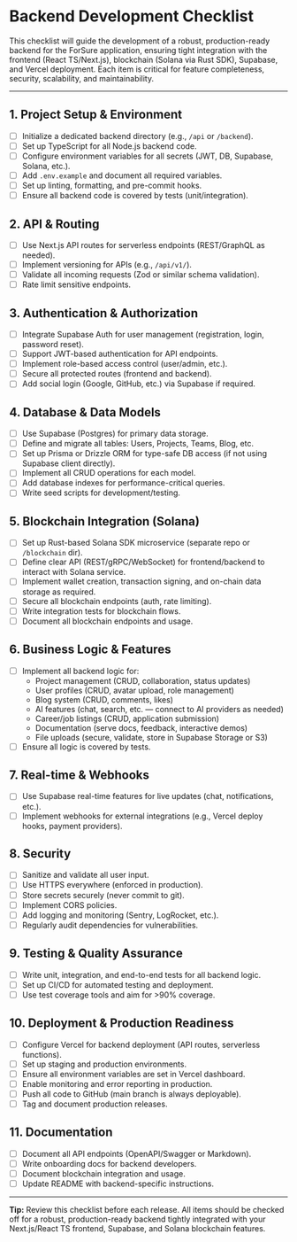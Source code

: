 # Backend Development Checklist

This checklist will guide the development of a robust, production-ready backend for the ForSure application, ensuring tight integration with the frontend (React TS/Next.js), blockchain (Solana via Rust SDK), Supabase, and Vercel deployment. Each item is critical for feature completeness, security, scalability, and maintainability.

---

## 1. **Project Setup & Environment**
- [ ] Initialize a dedicated backend directory (e.g., `/api` or `/backend`).
- [ ] Set up TypeScript for all Node.js backend code.
- [ ] Configure environment variables for all secrets (JWT, DB, Supabase, Solana, etc.).
- [ ] Add `.env.example` and document all required variables.
- [ ] Set up linting, formatting, and pre-commit hooks.
- [ ] Ensure all backend code is covered by tests (unit/integration).

## 2. **API & Routing**
- [ ] Use Next.js API routes for serverless endpoints (REST/GraphQL as needed).
- [ ] Implement versioning for APIs (e.g., `/api/v1/`).
- [ ] Validate all incoming requests (Zod or similar schema validation).
- [ ] Rate limit sensitive endpoints.

## 3. **Authentication & Authorization**
- [ ] Integrate Supabase Auth for user management (registration, login, password reset).
- [ ] Support JWT-based authentication for API endpoints.
- [ ] Implement role-based access control (user/admin, etc.).
- [ ] Secure all protected routes (frontend and backend).
- [ ] Add social login (Google, GitHub, etc.) via Supabase if required.

## 4. **Database & Data Models**
- [ ] Use Supabase (Postgres) for primary data storage.
- [ ] Define and migrate all tables: Users, Projects, Teams, Blog, etc.
- [ ] Set up Prisma or Drizzle ORM for type-safe DB access (if not using Supabase client directly).
- [ ] Implement all CRUD operations for each model.
- [ ] Add database indexes for performance-critical queries.
- [ ] Write seed scripts for development/testing.

## 5. **Blockchain Integration (Solana)**
- [ ] Set up Rust-based Solana SDK microservice (separate repo or `/blockchain` dir).
- [ ] Define clear API (REST/gRPC/WebSocket) for frontend/backend to interact with Solana service.
- [ ] Implement wallet creation, transaction signing, and on-chain data storage as required.
- [ ] Secure all blockchain endpoints (auth, rate limiting).
- [ ] Write integration tests for blockchain flows.
- [ ] Document all blockchain endpoints and usage.

## 6. **Business Logic & Features**
- [ ] Implement all backend logic for:
    - Project management (CRUD, collaboration, status updates)
    - User profiles (CRUD, avatar upload, role management)
    - Blog system (CRUD, comments, likes)
    - AI features (chat, search, etc. — connect to AI providers as needed)
    - Career/job listings (CRUD, application submission)
    - Documentation (serve docs, feedback, interactive demos)
    - File uploads (secure, validate, store in Supabase Storage or S3)
- [ ] Ensure all logic is covered by tests.

## 7. **Real-time & Webhooks**
- [ ] Use Supabase real-time features for live updates (chat, notifications, etc.).
- [ ] Implement webhooks for external integrations (e.g., Vercel deploy hooks, payment providers).

## 8. **Security**
- [ ] Sanitize and validate all user input.
- [ ] Use HTTPS everywhere (enforced in production).
- [ ] Store secrets securely (never commit to git).
- [ ] Implement CORS policies.
- [ ] Add logging and monitoring (Sentry, LogRocket, etc.).
- [ ] Regularly audit dependencies for vulnerabilities.

## 9. **Testing & Quality Assurance**
- [ ] Write unit, integration, and end-to-end tests for all backend logic.
- [ ] Set up CI/CD for automated testing and deployment.
- [ ] Use test coverage tools and aim for >90% coverage.

## 10. **Deployment & Production Readiness**
- [ ] Configure Vercel for backend deployment (API routes, serverless functions).
- [ ] Set up staging and production environments.
- [ ] Ensure all environment variables are set in Vercel dashboard.
- [ ] Enable monitoring and error reporting in production.
- [ ] Push all code to GitHub (main branch is always deployable).
- [ ] Tag and document production releases.

## 11. **Documentation**
- [ ] Document all API endpoints (OpenAPI/Swagger or Markdown).
- [ ] Write onboarding docs for backend developers.
- [ ] Document blockchain integration and usage.
- [ ] Update README with backend-specific instructions.

---

**Tip:** Review this checklist before each release. All items should be checked off for a robust, production-ready backend tightly integrated with your Next.js/React TS frontend, Supabase, and Solana blockchain features.
